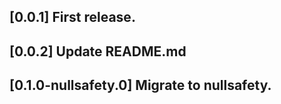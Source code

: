 ## [0.0.1] First release.

## [0.0.2] Update README.md

## [0.1.0-nullsafety.0] Migrate to nullsafety.